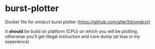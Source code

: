 # burst-plotter #

Docker file for omdcct burst plotter (https://github.com/alter3d/omdcct)

It **should** be build on platform (CPU) on which you will be plotting, otherwise you'll get illegal instruction and core dump (at leas in my experience)
